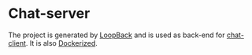 # Chat-server

The project is generated by [LoopBack](http://loopback.io) and is used as back-end for [chat-client](https://github.com/iamvanja/chat-client).
It is also [Dockerized](https://hub.docker.com/r/iamvanja/chat-server/).
